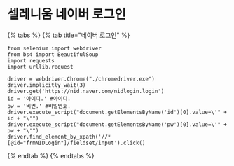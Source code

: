 # 셀레니움 네이버 로그인

{% tabs %}
{% tab title="네이버 로그인" %}
```text
from selenium import webdriver
from bs4 import BeautifulSoup
import requests
import urllib.request

driver = webdriver.Chrome("./chromedriver.exe")
driver.implicitly_wait(3)
driver.get('https://nid.naver.com/nidlogin.login')
id = '아이디.' #아이디.
pw = '비번.' #비밀번호.
driver.execute_script("document.getElementsByName('id')[0].value=\'" + id + "\'")
driver.execute_script("document.getElementsByName('pw')[0].value=\'" + pw + "\'")
driver.find_element_by_xpath('//*[@id="frmNIDLogin"]/fieldset/input').click()
```
{% endtab %}
{% endtabs %}


